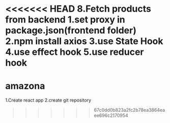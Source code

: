<<<<<<< HEAD
8.Fetch products from backend
1.set proxy in package.json(frontend folder)
2.npm install axios
3.use State Hook
4.use effect hook
5.use reducer hook
=======
# amazona
1.Create react app
2.create git repository
>>>>>>> 67c0dd0b823a2fc2b78ea3864eaee696c2170954
